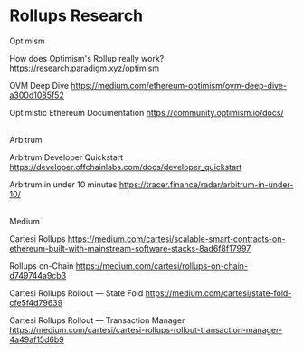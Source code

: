 # Rollups Research

Optimism


How does Optimism's Rollup really work?
https://research.paradigm.xyz/optimism

OVM Deep Dive
https://medium.com/ethereum-optimism/ovm-deep-dive-a300d1085f52

Optimistic Ethereum Documentation
https://community.optimism.io/docs/


\
Arbitrum

Arbitrum Developer Quickstart
https://developer.offchainlabs.com/docs/developer_quickstart

Arbitrum in under 10 minutes
https://tracer.finance/radar/arbitrum-in-under-10/

\
Medium

Cartesi Rollups
https://medium.com/cartesi/scalable-smart-contracts-on-ethereum-built-with-mainstream-software-stacks-8ad6f8f17997

Rollups on-Chain
https://medium.com/cartesi/rollups-on-chain-d749744a9cb3

Cartesi Rollups Rollout — State Fold
https://medium.com/cartesi/state-fold-cfe5f4d79639

Cartesi Rollups Rollout — Transaction Manager
https://medium.com/cartesi/cartesi-rollups-rollout-transaction-manager-4a49af15d6b9
